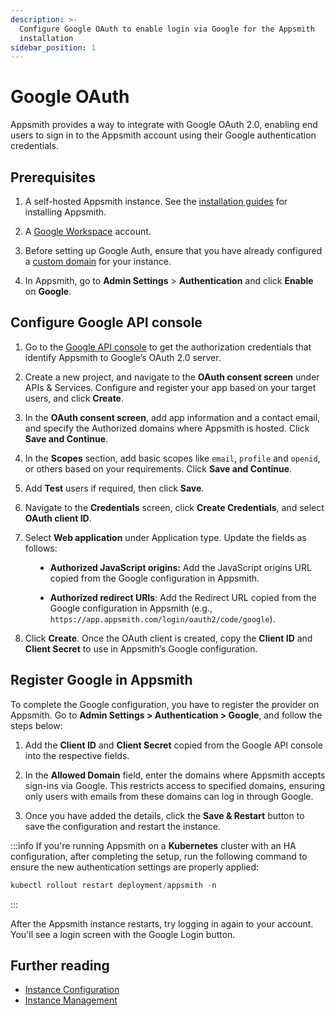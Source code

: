 ```yaml
---
description: >-
  Configure Google OAuth to enable login via Google for the Appsmith
  installation
sidebar_position: 1
---
```


# Google OAuth

Appsmith provides a way to integrate with Google OAuth 2.0, enabling end users to sign in to the Appsmith account using their Google authentication credentials.

## Prerequisites

1. A self-hosted Appsmith instance. See the [installation guides](/getting-started/setup/installation-guides) for installing Appsmith.

2. A [Google Workspace](https://workspace.google.com/intl/en_in/) account.

3. Before setting up Google Auth, ensure that you have already configured a [custom domain](/getting-started/setup/instance-configuration/custom-domain) for your instance.

4. In Appsmith, go to **Admin Settings** > **Authentication** and click **Enable** on  **Google**.



## Configure Google API console

1. Go to the [Google API console](https://console.cloud.google.com/apis) to get the authorization credentials that identify Appsmith to Google’s OAuth 2.0 server.

<dd>

<ZoomImage src="/img/Google_OAuth_Consent_1.png" alt="" caption="" />

</dd>

2. Create a new project, and navigate to the **OAuth consent screen** under APIs & Services. Configure and register your app based on your target users, and click **Create**.

<dd>

<ZoomImage src="/img/auth-google-oauth.png" alt="" caption="" />

</dd>

3. In the **OAuth consent screen**, add app information and a contact email, and specify the Authorized domains where Appsmith is hosted. Click **Save and Continue**.

4. In the **Scopes** section, add basic scopes like `email`, `profile` and `openid`, or others based on your requirements. Click **Save and Continue**.


<dd>

<ZoomImage src="/img/google-scopes-auth.png" alt="" caption="" />

</dd>


5. Add **Test** users if required, then click **Save**.

6. Navigate to the **Credentials** screen, click **Create Credentials**, and select **OAuth client ID**.

<dd>

<ZoomImage src="/img/Google_OAuth_Creds.png" alt="" caption="" />

</dd>


7. Select **Web application** under Application type. Update the fields as follows:

<dd>

- **Authorized JavaScript origins:** Add the JavaScript origins URL copied from the Google configuration in Appsmith.

- **Authorized redirect URIs**: Add the Redirect URL copied from the Google configuration in Appsmith (e.g., `https://app.appsmith.com/login/oauth2/code/google`).

</dd>

8. Click **Create**. Once the OAuth client is created, copy the **Client ID** and **Client Secret** to use in Appsmith’s Google configuration.

<dd>

<ZoomImage src="/img/clientid-googleauth.png" alt="" caption="" />

</dd>


## Register Google in Appsmith

To complete the Google configuration, you have to register the provider on Appsmith. Go to **Admin Settings > Authentication > Google**, and follow the steps below:

<ZoomImage src="/img/google-auth-appsmith.png" alt="" caption="" />


1. Add the **Client ID** and **Client Secret** copied from the Google API console into the respective fields.

2. In the **Allowed Domain** field, enter the domains where Appsmith accepts sign-ins via Google. This restricts access to specified domains, ensuring only users with emails from these domains can log in through Google.

3. Once you have added the details, click the **Save & Restart** button to save the configuration and restart the instance.


:::info
If you're running Appsmith on a **Kubernetes** cluster with an HA configuration, after completing the setup, run the following command to ensure the new authentication settings are properly applied:

```js
kubectl rollout restart deployment/appsmith -n
```
:::
 
After the Appsmith instance restarts, try logging in again to your account. You'll see a login screen with the Google Login button.



<ZoomImage src="/img/google-auth-main.png" alt="" caption="" />




## Further reading

- [Instance Configuration](/getting-started/setup/instance-configuration)
- [Instance Management](/getting-started/setup/instance-management)
